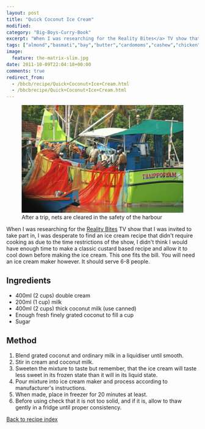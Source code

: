```yaml
---
layout: post
title: "Quick Coconut Ice Cream"
modified:
category: "Big-Boys-Curry-Book"
excerpt: "When I was researching for the Reality Bites</a> TV show that I was invited to"
tags: ["almond","basmati","bay","butter","cardomoms","cashew","chicken","cinnamon","cloves","cumin","ghee","lamb","mace","nuts","pepper","rice","saffron","turmeric"]
image:
  feature: the-matrix-slim.jpg
date: 2011-10-09T22:04:18+00:00
comments: true
redirect_from: 
  - /bbcb/recipe/Quick+Coconut+Ice+Cream.html
  - /bbcbrecipe/Quick+Coconut+Ice+Cream.html
---
```


<figure>
	<a href="/images/bbcb/pict2372.jpg" alt="Fishermen, Ashtamudi Lake, Kerala, India" title="Fishermen, Ashtamudi Lake, Kerala, India &#169; Ashley Kitson 12/09/2011"><img src="/images/bbcb/pict2372.jpg"/></a>
	<figcaption>After a trip, nets are cleared in the safety of the harbour</figcaption>
</figure>

When I was researching for the <a href="http://www.northantset.co.uk/news/local/corbyshley_s_kitchen_drama_1_753783" target="_blank" title="read about the show" class="bbcbrecipeextlink">Reality Bites</a> TV show that I was invited to take part in, I was desperate to find an ice cream recipe that didn't require cooking as due to the time restrictions of the show, I didn't think I would have enough time to make a classic custard based recipe and allow it to cool down before making the ice cream.  This one fits the bill.  You will need an ice cream maker however.  It should serve 6-8 people.
        
## Ingredients
        
<ul><li>400ml (2 cups) double cream</li><li>200ml (1 cup) milk</li><li>400ml (2 cups) thick coconut milk (use canned)</li><li>Enough fresh finely grated coconut to fill a cup</li><li>Sugar</li></ul>
        
## Method

<ol><li>Blend grated coconut and ordinary milk in a liquidiser until smooth.</li><li>Stir in cream and coconut milk.</li><li>Sweeten the mixture to taste but remember, that the ice cream will taste less sweet in its frozen state than it will in its liquid state.</li><li>Pour mixture into ice cream maker and process according to manufacturer's instructions.</li><li>When made, place in freezer for 20 minutes at least.</li><li>Before using check that it is not too solid, and if it is, allow to thaw gently in a fridge until proper consistency.</li></ol>   

<a href="/bbcb">Back to recipe index</a>      